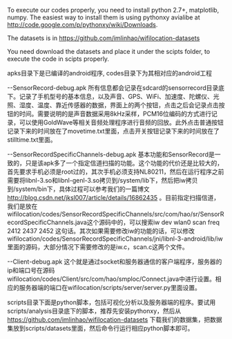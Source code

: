 To execute our codes properly, you need to install python 2.7+, matplotlib, numpy. The easiest way to install them is using pythonxy avialibe at http://code.google.com/p/pythonxy/wiki/Downloads.


The datasets is in https://github.com/imlinhao/wifilocation-datasets

You need download the datasets and place it under the scipts folder, to execute the code in scipts properly.


apks目录下是已编译的android程序, codes目录下为其相对应的android工程

--SensorRecord-debug.apk 所有信息都会记录在sdcard的sensorrecord目录底下。记录了手机型号的基本信息，以及声音、GPS、WiFi、加速度、陀螺仪、光照、湿度、温度、靠近传感器的数据，界面上的两个按钮，点击之后会记录点击按钮的时间。需要说明的是声音数据采用8kHz采样，PCM16位编码的方式进行记录，可以使用GoldWave等相关音频处理程序进行音频的回放。此外点击普通按钮记录下来的时间放在了movetime.txt里面，点击开关按钮记录下来的时间放在了stilltime.txt里面。

--SensorRecordSpecificChannels-debug.apk 基本功能和SensorRecord是一致的，只是该apk多了一个指定信道扫描的功能。这个功能的代价还是比较大的，首先要求手机必须是root过的，其次手机必须支持NL80211，然后在运行程序之前需要将libnl-3.so和libnl-genl-3.so拷贝到/system/lib下，然后把iw拷贝到/system/bin下，具体过程可以参考我们的一篇博文 http://blog.csdn.net/jksl007/article/details/16862435 。目前指定扫描信道，我们是放在wifilocation/codes/SensorRecordSpecificChannels/src/com/hao/sr/SensorRecordSpecificChannels.java这个源码中的，可以搜索iw dev wlan0 scan freq 2412 2437 2452 这句话。其次如果需要修改iw的功能的话，可以修改wifilocation/codes/SensorRecordSpecificChannels/jni/libnl-3-android/lib/iw里面的源码，大部分情况下需要修改的是iw.c，scan.c这两个文件。

--Client-debug.apk 这个就是通过socket和服务器通信的客户端程序，服务器的ip和端口号在源码wifilocation/codes/Client/src/com/hao/smploc/Connect.java中进行设置。相应的服务器端的端口在wifilocation/scripts/server/server.py里面设置。


scripts目录下面是python脚本，包括可视化分析以及服务器端的程序。要试用scripts/analysis目录底下的脚本，推荐先安装pythonxy，然后从 https://github.com/imlinhao/wifilocation-datasets 下载我们的数据集，把数据集放到scripts/datasets里面，然后命令行运行相应python脚本即可。
